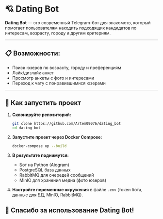 # 💘 Dating Bot

**Dating Bot** — это современный Telegram-бот для знакомств, который помогает пользователям находить подходящих кандидатов по интересам, возрасту, городу и другим критериям.

---
## 📋 Возможности:
- Поиск юзеров по возрасту, городу и преференциям
- Лайк/дизлайк анкет
- Просмотр анкеты с фото и интересами
- Переход к чату с понравившимися юзерами
---

## 🚀 Как запустить проект

1. **Склонируйте репозиторий:**
   ```bash
   git clone https://github.com/Artem09076/dating_bot
   cd dating-bot
   ```

2. **Запустите проект через Docker Compose:**
   ```bash
   docker-compose up --build
   ```

3. **В результате поднимутся:**
   - Бот на Python (Aiogram)
   - PostgreSQL база данных
   - RabbitMQ для очередей сообщений
   - MinIO для хранения медиа (фото юзеров)

4. **Настройте переменные окружения** в файле `.env` (токен бота, данные для БД, MinIO, RabbitMQ).

## 🦮 Спасибо за использование Dating Bot!

